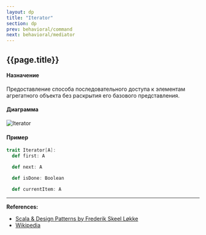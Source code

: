 ```yaml
---
layout: dp
title: "Iterator"
section: dp
prev: behavioral/command
next: behavioral/mediator
---
```


## {{page.title}}

#### Назначение

Предоставление способа последовательного доступа к элементам агрегатного объекта 
без раскрытия его базового представления.

#### Диаграмма

![Iterator](https://upload.wikimedia.org/wikipedia/commons/1/13/Iterator_UML_class_diagram.svg)

#### Пример

```scala mdoc
trait Iterator[A]:
  def first: A

  def next: A

  def isDone: Boolean

  def currentItem: A
```


---

**References:**
- [Scala & Design Patterns by Frederik Skeel Løkke](https://www.scala-lang.org/old/sites/default/files/FrederikThesis.pdf)
- [Wikipedia](https://ru.wikipedia.org/wiki/%D0%98%D1%82%D0%B5%D1%80%D0%B0%D1%82%D0%BE%D1%80_(%D1%88%D0%B0%D0%B1%D0%BB%D0%BE%D0%BD_%D0%BF%D1%80%D0%BE%D0%B5%D0%BA%D1%82%D0%B8%D1%80%D0%BE%D0%B2%D0%B0%D0%BD%D0%B8%D1%8F))
